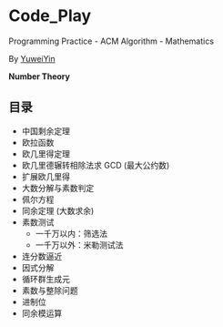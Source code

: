 # Code_Play

Programming Practice - ACM Algorithm - Mathematics

By [YuweiYin](https://github.com/YuweiYin)

**Number Theory**

## 目录

- 中国剩余定理
- 欧拉函数
- 欧几里得定理
- 欧几里德辗转相除法求 GCD (最大公约数)
- 扩展欧几里得
- 大数分解与素数判定
- 佩尔方程
- 同余定理 (大数求余)
- 素数测试
	- 一千万以内：筛选法
	- 一千万以外：米勒测试法
- 连分数逼近
- 因式分解
- 循环群生成元
- 素数与整除问题
- 进制位
- 同余模运算
